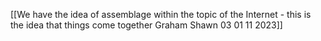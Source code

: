 [[We have the idea of assemblage within the topic of the Internet - this is the idea that things come together Graham Shawn 03 01 11 2023]]

